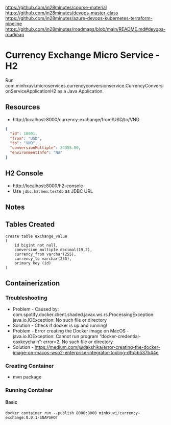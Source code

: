 https://github.com/in28minutes/course-material
https://github.com/in28minutes/devops-master-class
https://github.com/in28minutes/azure-devops-kubernetes-terraform-pipeline
https://github.com/in28minutes/roadmaps/blob/main/README.md#devops-roadmap

# Currency Exchange Micro Service - H2

Run com.minhxuvi.microservices.currencyconversionservice.CurrencyConversionServiceApplicationH2 as a Java Application.

## Resources

- http://localhost:8000/currency-exchange/from/USD/to/VND

```json
{
  "id": 10001,
  "from": "USD",
  "to": "VND",
  "conversionMultiple": 24355.00,
  "environmentInfo": "NA"
}
```

## H2 Console

- http://localhost:8000/h2-console
- Use `jdbc:h2:mem:testdb` as JDBC URL


## Notes

## Tables Created
```
create table exchange_value 
(
	id bigint not null, 
	conversion_multiple decimal(19,2), 
	currency_from varchar(255), 
	currency_to varchar(255), 
	primary key (id)
)
```

## Containerization

### Troubleshooting

- Problem - Caused by: com.spotify.docker.client.shaded.javax.ws.rs.ProcessingException: java.io.IOException: No such file or directory
- Solution - Check if docker is up and running!
- Problem - Error creating the Docker image on MacOS - java.io.IOException: Cannot run program “docker-credential-osxkeychain”: error=2, No such file or directory
- Solution - https://medium.com/@dakshika/error-creating-the-docker-image-on-macos-wso2-enterprise-integrator-tooling-dfb5b537b44e

### Creating Container

- mvn package

### Running Container

#### Basic
```
docker container run --publish 8000:8000 minhxuvi/currency-exchange:0.0.1-SNAPSHOT
```
